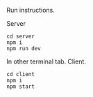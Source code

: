 Run instructions.

Server
```
cd server
npm i
npm run dev
```
In other terminal tab.
Client.
```
cd client
npm i
npm start
```

